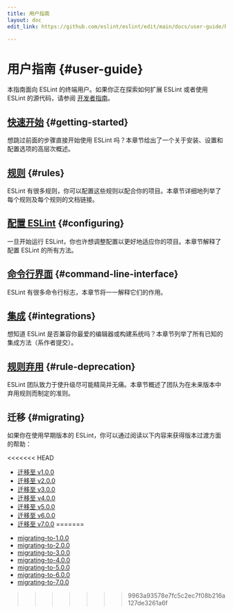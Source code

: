 ```yaml
---
title: 用户指南
layout: doc
edit_link: https://github.com/eslint/eslint/edit/main/docs/user-guide/README.md

---
```

<!-- Note: No pull requests accepted for this file. See README.md in the root directory for details. -->

# 用户指南 {#user-guide}

本指南面向 ESLint 的终端用户。如果你正在探索如何扩展 ESLint 或者使用 ESLint 的源代码，请参阅 [开发者指南](../developer-guide)。

## [快速开始](getting-started) {#getting-started}

想跳过前面的步骤直接开始使用 ESLint 吗？本章节给出了一个关于安装、设置和配置选项的高层次概述。

## [规则](../rules) {#rules}

ESLint 有很多规则，你可以配置这些规则以配合你的项目。本章节详细地列举了每个规则及每个规则的文档链接。

## [配置 ESLint](configuring/) {#configuring}

一旦开始运行 ESLint，你也许想调整配置以更好地适应你的项目。本章节解释了配置 ESLint 的所有方法。

## [命令行界面](command-line-interface) {#command-line-interface}

ESLint 有很多命令行标志，本章节将一一解释它们的作用。

## [集成](integrations) {#integrations}

想知道 ESLint 是否兼容你最爱的编辑器或构建系统吗？本章节列举了所有已知的集成方法（系作者提交）。

## [规则弃用](rule-deprecation) {#rule-deprecation}

ESLint 团队致力于使升级尽可能精简并无痛。本章节概述了团队为在未来版本中弃用规则而制定的准则。

## 迁移 {#migrating}

如果你在使用早期版本的 ESLint，你可以通过阅读以下内容来获得版本过渡方面的帮助：

<<<<<<< HEAD
- [迁移至 v1.0.0](migrating-to-1.0.0)
- [迁移至 v2.0.0](migrating-to-2.0.0)
- [迁移至 v3.0.0](migrating-to-3.0.0)
- [迁移至 v4.0.0](migrating-to-4.0.0)
- [迁移至 v5.0.0](migrating-to-5.0.0)
- [迁移至 v6.0.0](migrating-to-6.0.0)
- [迁移至 v7.0.0](migrating-to-7.0.0)
=======
* [migrating-to-1.0.0](migrating-to-1.0.0)
* [migrating-to-2.0.0](migrating-to-2.0.0)
* [migrating-to-3.0.0](migrating-to-3.0.0)
* [migrating-to-4.0.0](migrating-to-4.0.0)
* [migrating-to-5.0.0](migrating-to-5.0.0)
* [migrating-to-6.0.0](migrating-to-6.0.0)
* [migrating-to-7.0.0](migrating-to-7.0.0)
>>>>>>> 9963a93578e7fc5c2ec7f08b216a127de3261a6f
